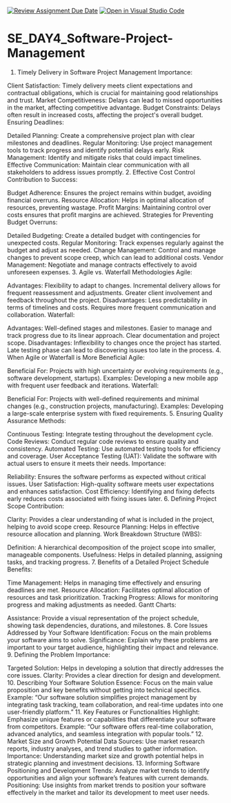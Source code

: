 [![Review Assignment Due Date](https://classroom.github.com/assets/deadline-readme-button-22041afd0340ce965d47ae6ef1cefeee28c7c493a6346c4f15d667ab976d596c.svg)](https://classroom.github.com/a/9pw6JKcu)
[![Open in Visual Studio Code](https://classroom.github.com/assets/open-in-vscode-2e0aaae1b6195c2367325f4f02e2d04e9abb55f0b24a779b69b11b9e10269abc.svg)](https://classroom.github.com/online_ide?assignment_repo_id=15659360&assignment_repo_type=AssignmentRepo)
# SE_DAY4_Software-Project-Management
1. Timely Delivery in Software Project Management
Importance:

Client Satisfaction: Timely delivery meets client expectations and contractual obligations, which is crucial for maintaining good relationships and trust.
Market Competitiveness: Delays can lead to missed opportunities in the market, affecting competitive advantage.
Budget Constraints: Delays often result in increased costs, affecting the project's overall budget.
Ensuring Deadlines:

Detailed Planning: Create a comprehensive project plan with clear milestones and deadlines.
Regular Monitoring: Use project management tools to track progress and identify potential delays early.
Risk Management: Identify and mitigate risks that could impact timelines.
Effective Communication: Maintain clear communication with all stakeholders to address issues promptly.
2. Effective Cost Control
Contribution to Success:

Budget Adherence: Ensures the project remains within budget, avoiding financial overruns.
Resource Allocation: Helps in optimal allocation of resources, preventing wastage.
Profit Margins: Maintaining control over costs ensures that profit margins are achieved.
Strategies for Preventing Budget Overruns:

Detailed Budgeting: Create a detailed budget with contingencies for unexpected costs.
Regular Monitoring: Track expenses regularly against the budget and adjust as needed.
Change Management: Control and manage changes to prevent scope creep, which can lead to additional costs.
Vendor Management: Negotiate and manage contracts effectively to avoid unforeseen expenses.
3. Agile vs. Waterfall Methodologies
Agile:

Advantages:
Flexibility to adapt to changes.
Incremental delivery allows for frequent reassessment and adjustments.
Greater client involvement and feedback throughout the project.
Disadvantages:
Less predictability in terms of timelines and costs.
Requires more frequent communication and collaboration.
Waterfall:

Advantages:
Well-defined stages and milestones.
Easier to manage and track progress due to its linear approach.
Clear documentation and project scope.
Disadvantages:
Inflexibility to changes once the project has started.
Late testing phase can lead to discovering issues too late in the process.
4. When Agile or Waterfall is More Beneficial
Agile:

Beneficial For: Projects with high uncertainty or evolving requirements (e.g., software development, startups).
Examples: Developing a new mobile app with frequent user feedback and iterations.
Waterfall:

Beneficial For: Projects with well-defined requirements and minimal changes (e.g., construction projects, manufacturing).
Examples: Developing a large-scale enterprise system with fixed requirements.
5. Ensuring Quality Assurance
Methods:

Continuous Testing: Integrate testing throughout the development cycle.
Code Reviews: Conduct regular code reviews to ensure quality and consistency.
Automated Testing: Use automated testing tools for efficiency and coverage.
User Acceptance Testing (UAT): Validate the software with actual users to ensure it meets their needs.
Importance:

Reliability: Ensures the software performs as expected without critical issues.
User Satisfaction: High-quality software meets user expectations and enhances satisfaction.
Cost Efficiency: Identifying and fixing defects early reduces costs associated with fixing issues later.
6. Defining Project Scope
Contribution:

Clarity: Provides a clear understanding of what is included in the project, helping to avoid scope creep.
Resource Planning: Helps in effective resource allocation and planning.
Work Breakdown Structure (WBS):

Definition: A hierarchical decomposition of the project scope into smaller, manageable components.
Usefulness: Helps in detailed planning, assigning tasks, and tracking progress.
7. Benefits of a Detailed Project Schedule
Benefits:

Time Management: Helps in managing time effectively and ensuring deadlines are met.
Resource Allocation: Facilitates optimal allocation of resources and task prioritization.
Tracking Progress: Allows for monitoring progress and making adjustments as needed.
Gantt Charts:

Assistance: Provide a visual representation of the project schedule, showing task dependencies, durations, and milestones.
8. Core Issues Addressed by Your Software
Identification: Focus on the main problems your software aims to solve.
Significance: Explain why these problems are important to your target audience, highlighting their impact and relevance.
9. Defining the Problem
Importance:

Targeted Solution: Helps in developing a solution that directly addresses the core issues.
Clarity: Provides a clear direction for design and development.
10. Describing Your Software Solution
Essence: Focus on the main value proposition and key benefits without getting into technical specifics.
Example: “Our software solution simplifies project management by integrating task tracking, team collaboration, and real-time updates into one user-friendly platform.”
11. Key Features or Functionalities
Highlight: Emphasize unique features or capabilities that differentiate your software from competitors.
Example: “Our software offers real-time collaboration, advanced analytics, and seamless integration with popular tools.”
12. Market Size and Growth Potential
Data Sources: Use market research reports, industry analyses, and trend studies to gather information.
Importance: Understanding market size and growth potential helps in strategic planning and investment decisions.
13. Informing Software Positioning and Development
Trends: Analyze market trends to identify opportunities and align your software’s features with current demands.
Positioning: Use insights from market trends to position your software effectively in the market and tailor its development to meet user needs.
